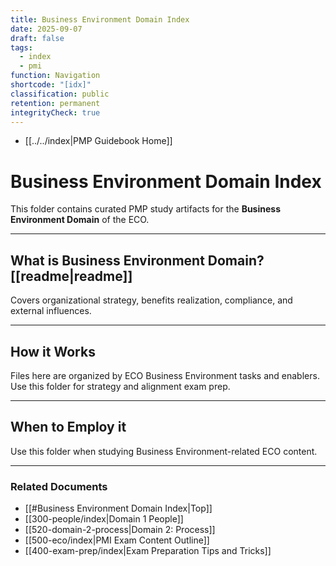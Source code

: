 ```yaml
---
title: Business Environment Domain Index
date: 2025-09-07
draft: false
tags:
  - index
  - pmi
function: Navigation
shortcode: "[idx]"
classification: public
retention: permanent
integrityCheck: true
---
```

- [[../../index|PMP Guidebook Home]]
# Business Environment Domain Index

This folder contains curated PMP study artifacts for the **Business Environment Domain** of the ECO.

---
## What is Business Environment Domain? [[readme|readme]]

Covers organizational strategy, benefits realization, compliance, and external influences.

---
## How it Works

Files here are organized by ECO Business Environment tasks and enablers. Use this folder for strategy and alignment exam prep.

---
## When to Employ it

Use this folder when studying Business Environment-related ECO content.

---
### Related Documents
- [[#Business Environment Domain Index|Top]]
- [[300-people/index|Domain 1 People]]
- [[520-domain-2-process|Domain 2: Process]]  
- [[500-eco/index|PMI Exam Content Outline]]
- [[400-exam-prep/index|Exam Preparation Tips and Tricks]]

